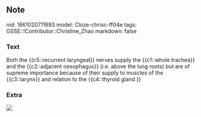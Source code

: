 ## Note
nid: 1661020711693
model: Cloze-chrisc-ff04e
tags: GSSE::!Contributor::Christine_Zhao
markdown: false

### Text
<div>
  <div>
    <div>
      <div>
        Both the {{c5::recurrent laryngeal}} nerves supply the
        {{c1::whole trachea}} and the {{c2::adjacent oesophagus}}
        (i.e. above the lung roots) but are of supreme importance
        because of their supply to muscles of the {{c3::larynx}}
        and relation to the {{c4::thyroid gland }}
      </div>
    </div>
  </div>
</div>

### Extra
<img src="Screen%20Shot%202021-06-03%20at%207.39.04%20pm.png">
